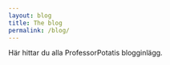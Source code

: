 ```yaml
---
layout: blog
title: The blog
permalink: /blog/
---
```


Här hittar du alla ProfessorPotatis blogginlägg.
